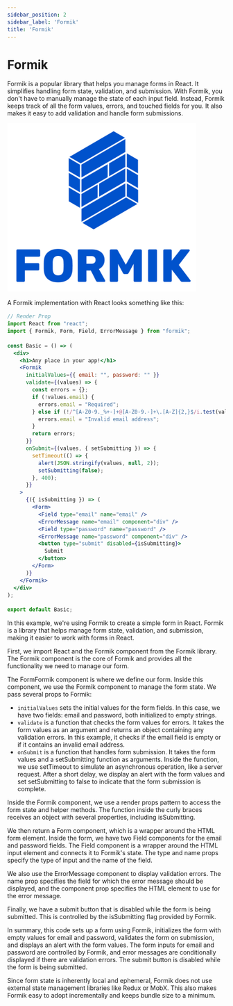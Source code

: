 ```yaml
---
sidebar_position: 2
sidebar_label: 'Formik'
title: 'Formik'
---
```


# Formik

Formik is a popular library that helps you manage forms in React. It simplifies handling form state, validation, and submission. With Formik, you don't have to manually manage the state of each input field. Instead, Formik keeps track of all the form values, errors, and touched fields for you. It also makes it easy to add validation and handle form submissions.

![Formik](./images/formik-logo.png)

A Formik implementation with React looks something like this:

```jsx
// Render Prop
import React from "react";
import { Formik, Form, Field, ErrorMessage } from "formik";

const Basic = () => (
  <div>
    <h1>Any place in your app!</h1>
    <Formik
      initialValues={{ email: "", password: "" }}
      validate={(values) => {
        const errors = {};
        if (!values.email) {
          errors.email = "Required";
        } else if (!/^[A-Z0-9._%+-]+@[A-Z0-9.-]+\.[A-Z]{2,}$/i.test(values.email)) {
          errors.email = "Invalid email address";
        }
        return errors;
      }}
      onSubmit={(values, { setSubmitting }) => {
        setTimeout(() => {
          alert(JSON.stringify(values, null, 2));
          setSubmitting(false);
        }, 400);
      }}
    >
      {({ isSubmitting }) => (
        <Form>
          <Field type="email" name="email" />
          <ErrorMessage name="email" component="div" />
          <Field type="password" name="password" />
          <ErrorMessage name="password" component="div" />
          <button type="submit" disabled={isSubmitting}>
            Submit
          </button>
        </Form>
      )}
    </Formik>
  </div>
);

export default Basic;
```

In this example, we're using Formik to create a simple form in React. Formik is a library that helps manage form state, validation, and submission, making it easier to work with forms in React.

First, we import React and the Formik component from the Formik library. The Formik component is the core of Formik and provides all the functionality we need to manage our form.

The FormFormik component is where we define our form. Inside this component, we use the Formik component to manage the form state. We pass several props to Formik:

- `initialValues` sets the initial values for the form fields. In this case, we have two fields: email and password, both initialized to empty strings.
- `validate` is a function that checks the form values for errors. It takes the form values as an argument and returns an object containing any validation errors. In this example, it checks if the email field is empty or if it contains an invalid email address.
- `onSubmit` is a function that handles form submission. It takes the form values and a setSubmitting function as arguments. Inside the function, we use setTimeout to simulate an asynchronous operation, like a server request. After a short delay, we display an alert with the form values and set setSubmitting to false to indicate that the form submission is complete.

Inside the Formik component, we use a render props pattern to access the form state and helper methods. The function inside the curly braces receives an object with several properties, including isSubmitting.

We then return a Form component, which is a wrapper around the HTML form element. Inside the form, we have two Field components for the email and password fields. The Field component is a wrapper around the HTML input element and connects it to Formik's state. The type and name props specify the type of input and the name of the field.

We also use the ErrorMessage component to display validation errors. The name prop specifies the field for which the error message should be displayed, and the component prop specifies the HTML element to use for the error message.

Finally, we have a submit button that is disabled while the form is being submitted. This is controlled by the isSubmitting flag provided by Formik.

In summary, this code sets up a form using Formik, initializes the form with empty values for email and password, validates the form on submission, and displays an alert with the form values. The form inputs for email and password are controlled by Formik, and error messages are conditionally displayed if there are validation errors. The submit button is disabled while the form is being submitted.

Since form state is inherently local and ephemeral, Formik does not use external state management libraries like Redux or MobX. This also makes Formik easy to adopt incrementally and keeps bundle size to a minimum.
